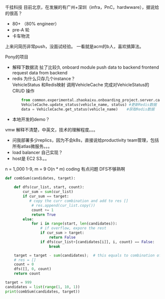 千挂科技 目前北京，在发展的有广州+深圳（infra，PnC，hardwware），据说给的很高？
-  80+ （80% engineer）
-  pre-A 轮
-  卡车物流

上来问简历非常push，没面试经验。 一看就是acm的b人，喜欢搞算法。

Pony的项目
- 解释下数据流 扯了比较久
        onboard module push data to backend
        frontend request data from backend 
- redis 为什么只存几个instance？   
        VehicleStatus 和Redis映射
        调用VehicleCache 完成对VehicleStatus的 CRUD 操作
    ```python
        from common.experimental.zhaokaixu.onboarding_project.server.cache vehicle_cache import VehicleCache
        VehicleCache.update_status(vehicle_name, status) #更新Redis数据
        data = VehicleCache.get_status(vehicle_name)    #获取Redis数据
    ```
-  本地开发的demo？


vmw 解释不清楚，中英文，技术的理解程度。。。
-   问我部署多少replics，因为不会k8s，直接说给productivity team管理，包括所有atlas微服务。。。
-   load balancer 自己实现？    
-   host是 EC2 S3.。。


n = 1_000
1-9,  m = 9
O(n * m)
coding 有点问题  DFS不够熟啊

```python
def combSum(candidates, target):
    
   	def dfs(cur_list, start, count):
        cur_sum = sum(cur_list)
        if cur_sum == target:
 	       # copy the curr combination and add to res []	
	        # res.append(cur_list.copy())
            count += 1
        	return True
        else:
            for i in range(start, len(candidates)):
                # if overflow, expore the rest
                if cur_sum > target:
                    return False
                if dfs(cur_list+[candidates[i]], i, count) == False:
                    break

    target = target - sum(candidates);	# this equals to combination of target-45
    # res = []
    count = 0
    dfs([], 0, count)
    return count

target = 999
candidates = list(range(1, 10, 1))
print(combSum(candidates, target))
```
